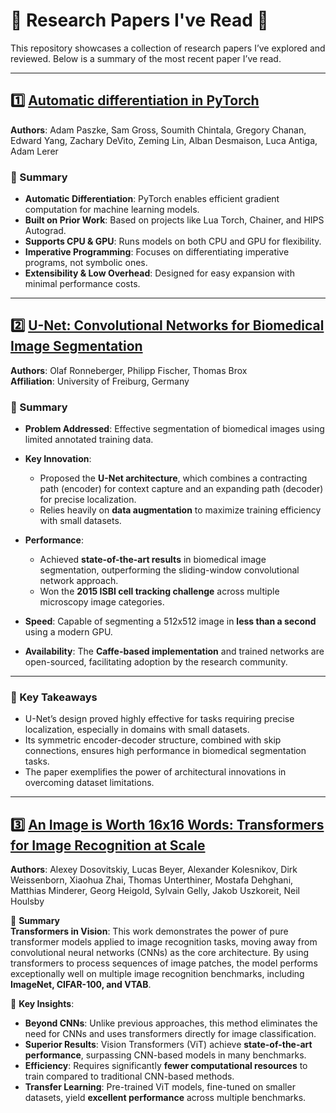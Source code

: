 # 📖 Research Papers I've Read 🧠

This repository showcases a collection of research papers I’ve explored and reviewed. Below is a summary of the most recent paper I’ve read.

---

## 1️⃣ [Automatic differentiation in PyTorch](https://openreview.net/forum?id=BJJsrmfCZ)  
**Authors**: Adam Paszke, Sam Gross, Soumith Chintala, Gregory Chanan, Edward Yang, Zachary DeVito, Zeming Lin, Alban Desmaison, Luca Antiga, Adam Lerer

### 📝 Summary
- **Automatic Differentiation**: PyTorch enables efficient gradient computation for machine learning models.
- **Built on Prior Work**: Based on projects like Lua Torch, Chainer, and HIPS Autograd.
- **Supports CPU & GPU**: Runs models on both CPU and GPU for flexibility.
- **Imperative Programming**: Focuses on differentiating imperative programs, not symbolic ones.
- **Extensibility & Low Overhead**: Designed for easy expansion with minimal performance costs.
  
---

## 2️⃣ [U-Net: Convolutional Networks for Biomedical Image Segmentation](http://lmb.informatik.uni-freiburg.de/people/ronneber/u-net)  
**Authors**: Olaf Ronneberger, Philipp Fischer, Thomas Brox  
**Affiliation**: University of Freiburg, Germany  

### 📝 Summary  
- **Problem Addressed**: Effective segmentation of biomedical images using limited annotated training data.  
- **Key Innovation**:  
  - Proposed the **U-Net architecture**, which combines a contracting path (encoder) for context capture and an expanding path (decoder) for precise localization.  
  - Relies heavily on **data augmentation** to maximize training efficiency with small datasets.  

- **Performance**:  
  - Achieved **state-of-the-art results** in biomedical image segmentation, outperforming the sliding-window convolutional network approach.  
  - Won the **2015 ISBI cell tracking challenge** across multiple microscopy image categories.  

- **Speed**: Capable of segmenting a 512x512 image in **less than a second** using a modern GPU.  

- **Availability**: The **Caffe-based implementation** and trained networks are open-sourced, facilitating adoption by the research community.  

---

### 🌟 Key Takeaways  
- U-Net’s design proved highly effective for tasks requiring precise localization, especially in domains with small datasets.  
- Its symmetric encoder-decoder structure, combined with skip connections, ensures high performance in biomedical segmentation tasks.  
- The paper exemplifies the power of architectural innovations in overcoming dataset limitations.  

---

## 3️⃣ **[An Image is Worth 16x16 Words: Transformers for Image Recognition at Scale](https://arxiv.org/abs/2010.11929)**  
**Authors**: Alexey Dosovitskiy, Lucas Beyer, Alexander Kolesnikov, Dirk Weissenborn, Xiaohua Zhai, Thomas Unterthiner, Mostafa Dehghani, Matthias Minderer, Georg Heigold, Sylvain Gelly, Jakob Uszkoreit, Neil Houlsby  

📝 **Summary**  
**Transformers in Vision**: This work demonstrates the power of pure transformer models applied to image recognition tasks, moving away from convolutional neural networks (CNNs) as the core architecture. By using transformers to process sequences of image patches, the model performs exceptionally well on multiple image recognition benchmarks, including **ImageNet, CIFAR-100, and VTAB**.  

🔑 **Key Insights**:  
- **Beyond CNNs**: Unlike previous approaches, this method eliminates the need for CNNs and uses transformers directly for image classification.  
- **Superior Results**: Vision Transformers (ViT) achieve **state-of-the-art performance**, surpassing CNN-based models in many benchmarks.  
- **Efficiency**: Requires significantly **fewer computational resources** to train compared to traditional CNN-based methods.  
- **Transfer Learning**: Pre-trained ViT models, fine-tuned on smaller datasets, yield **excellent performance** across multiple benchmarks.
